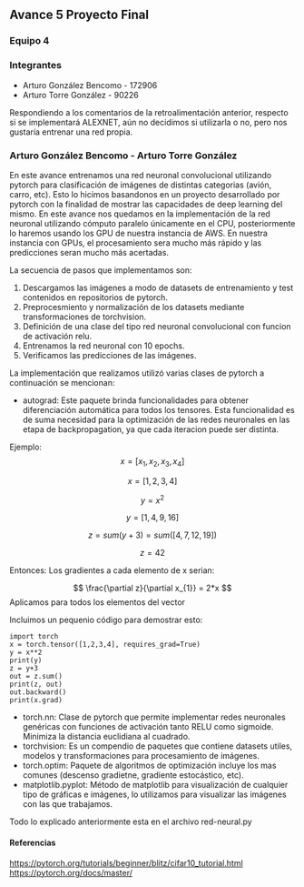## Avance 5 Proyecto Final

### Equipo 4

### Integrantes
* Arturo González Bencomo - 172906
* Arturo Torre González - 90226

Respondiendo a los comentarios de la retroalimentación anterior, respecto si se implementará ALEXNET, aún no decidimos si utilizarla o no, pero nos gustaría entrenar una red propia.

### Arturo González Bencomo - Arturo Torre González
En este avance entrenamos una red neuronal convolucional utilizando pytorch para clasificación de imágenes de distintas categorias (avión, carro, etc). 
Esto lo hicimos basandonos en un proyecto desarrollado por pytorch con la finalidad de mostrar las capacidades de deep learning del mismo. 
En este avance nos quedamos en la implementación de la red neuronal utilizando cómputo paralelo únicamente en el CPU, posteriormente lo haremos usando los GPU de nuestra instancia de AWS. En nuestra instancia con GPUs, el procesamiento sera mucho más rápido y las predicciones seran mucho más acertadas. 

La secuencia de pasos que implementamos son: 

1. Descargamos las imágenes a modo de datasets de entrenamiento y test contenidos en repositorios de pytorch.
2. Preprocesmiento y normalización de los datasets mediante transformaciones de torchvision.
3. Definición de una clase del tipo red neuronal convolucional con funcion de activación relu.
4. Entrenamos la red neuronal con 10 epochs.
5. Verificamos las predicciones de las imágenes.

La implementación que realizamos utilizó varias clases de pytorch a continuación se mencionan:

* autograd: Este paquete brinda funcionalidades para obtener diferenciación automática para todos los tensores. Esta funcionalidad es de suma necesidad para la optimización de las redes neuronales en las etapa de backpropagation, ya que cada iteracion puede ser distinta. 

Ejemplo:
$$ x = [x_{1},x_{2},x_{3},x_{4}] $$

$$ x = [1,2,3,4] $$

$$ y = x^2 $$

$$ y = [1,4,9,16] $$

$$ z = sum (y + 3) = sum([4,7,12,19]) $$

$$ z = 42 $$

Entonces: Los gradientes a cada elemento de x serian: 

$$ \frac{\partial z}{\partial  x_{1}} = 2*x $$ Aplicamos para todos los elementos del vector

Incluimos un pequenio código para demostrar esto: 

    import torch
    x = torch.tensor([1,2,3,4], requires_grad=True)
    y = x**2
    print(y)
    z = y+3
    out = z.sum()
    print(z, out)
    out.backward()
    print(x.grad)


* torch.nn: Clase de pytorch que permite implementar redes neuronales genéricas con funciones de activación tanto RELU como sigmoide. Minimiza la distancia euclidiana al cuadrado.
* torchvision: Es un compendio de paquetes que contiene datasets utiles, modelos y transformaciones para procesamiento de imágenes.
* torch.optim: Paquete de algoritmos de optimización incluye los mas comunes (descenso gradietne, gradiente estocástico, etc).
* matplotlib.pyplot: Método de matplotlib para visualización de cualquier tipo de gráficas e imágenes, lo utilizamos para visualizar las imágenes con las que trabajamos.

Todo lo explicado anteriormente esta en el archivo red-neural.py


#### Referencias
https://pytorch.org/tutorials/beginner/blitz/cifar10_tutorial.html
https://pytorch.org/docs/master/
